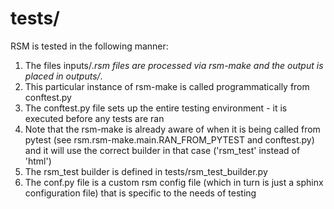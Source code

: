 # tests/

RSM is tested in the following manner:

1. The files inputs/*.rsm files are processed via rsm-make and the output is placed in
   outputs/*.
2. This particular instance of rsm-make is called programmatically from conftest.py
3. The conftest.py file sets up the entire testing environment - it is executed before
   any tests are ran
4. Note that the rsm-make is already aware of when it is being called from pytest (see
   rsm.rsm-make.main.RAN_FROM_PYTEST and conftest.py) and it will use the correct
   builder in that case ('rsm_test' instead of 'html')
5. The rsm_test builder is defined in tests/rsm_test_builder.py
5. The conf.py file is a custom rsm config file (which in turn is just a sphinx
   configuration file) that is specific to the needs of testing
